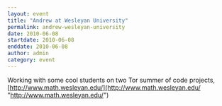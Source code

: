 ```yaml
---
layout: event
title: "Andrew at Wesleyan University"
permalink: andrew-wesleyan-university
date: 2010-06-08
startdate: 2010-06-08
enddate: 2010-06-08
author: admin
category: event
---
```


Working with some cool students on two Tor summer of code projects, [http://www.math.wesleyan.edu/](http://www.math.wesleyan.edu/ "http://www.math.wesleyan.edu/")

